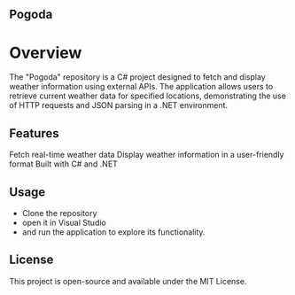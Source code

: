 ## **Pogoda**
# **Overview**
The "Pogoda" repository is a C# project designed to fetch and display weather information using external APIs. The application allows users to retrieve current weather data for specified locations, demonstrating the use of HTTP requests and JSON parsing in a .NET environment.

## **Features**
Fetch real-time weather data
Display weather information in a user-friendly format
Built with C# and .NET

## **Usage**
- Clone the repository
- open it in Visual Studio
- and run the application to explore its functionality.

## **License**
This project is open-source and available under the MIT License.
